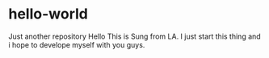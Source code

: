 # hello-world
Just another repository
Hello
This is Sung from LA. I just start this thing and i hope to develope myself with you guys.
